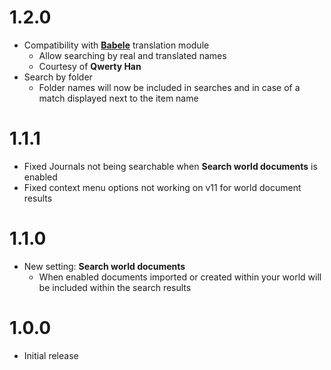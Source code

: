 # 1.2.0

- Compatibility with [**Babele**](https://foundryvtt.com/packages/babele) translation module
  - Allow searching by real and translated names
  - Courtesy of **Qwerty Han**
- Search by folder
  - Folder names will now be included in searches and in case of a match displayed next to the item name

# 1.1.1

- Fixed Journals not being searchable when **Search world documents** is enabled
- Fixed context menu options not working on v11 for world document results

# 1.1.0

- New setting: **Search world documents**
  - When enabled documents imported or created within your world will be included within the search results

# 1.0.0

- Initial release
